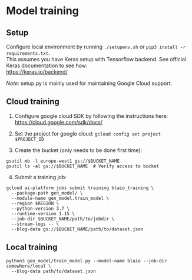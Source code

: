 # Model training

## Setup
Configure local environment by running `./setupenv.sh` or `pip3 install -r requirements.txt`.  
This assumes you have Keras setup with Tensorflow backend. See official Keras documentation to see how:  
https://keras.io/backend/  
  
*Note:* setup.py is mainly used for maintaining Google Cloud support.

## Cloud training
1. Configure google cloud SDK by following the instructions here: https://cloud.google.com/sdk/docs/  

2. Set the project for google cloud:
`gcloud config set project $PROJECT_ID`  

3. Create the bucket (only needs to be done first time):  
```
gsutil mb -l europe-west1 gs://$BUCKET_NAME
gsutil ls -al gs://$BUCKET_NAME  # Verify access to bucket
```  

4. Submit a training job:  
```
gcloud ai-platform jobs submit training blaio_training \
  --package-path gen_model/ \
  --module-name gen_model.train_model \
  --region $REGION \
  --python-version 3.7 \
  --runtime-version 1.15 \
  --job-dir $BUCKET_NAME/path/to/jobdir \
  --stream-logs -- \
  --blog-data gs://$BUCKET_NAME/path/to/dataset.json
```  

## Local training
```
python3 gen_model/train_model.py --model-name blaio --job-dir somewhere/local \
  --blog-data path/to/dataset.json
```
